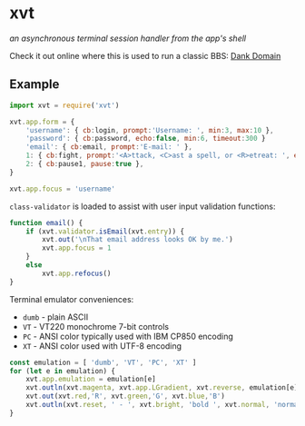 # xvt

*an asynchronous terminal session handler from the app's shell*

Check it out online where this is used to run a classic BBS: [Dank Domain](https://play.ddgame.us)

## Example

```javascript
import xvt = require('xvt')

xvt.app.form = {
    'username': { cb:login, prompt:'Username: ', min:3, max:10 },
    'password': { cb:password, echo:false, min:6, timeout:300 }
    'email': { cb:email, prompt:'E-mail: ' },
    1: { cb:fight, prompt:'<A>ttack, <C>ast a spell, or <R>etreat: ', enter:'a', eol:false, match:/A|C|R/i },
    2: { cb:pause1, pause:true },
}

xvt.app.focus = 'username'
```

`class-validator` is loaded to assist with user input validation functions:

```javascript
function email() {
    if (xvt.validator.isEmail(xvt.entry)) {
        xvt.out('\nThat email address looks OK by me.')
        xvt.app.focus = 1
    }
    else
        xvt.app.refocus()
}
```

Terminal emulator conveniences:

* `dumb` - plain ASCII
* `VT` - VT220 monochrome 7-bit controls
* `PC` - ANSI color typically used with IBM CP850 encoding
* `XT` - ANSI color used with UTF-8 encoding

```javascript
const emulation = [ 'dumb', 'VT', 'PC', 'XT' ]
for (let e in emulation) {
    xvt.app.emulation = emulation[e]
    xvt.outln(xvt.magenta, xvt.app.LGradient, xvt.reverse, emulation[e], ' BANNER', xvt.noreverse, xvt.app.RGradient)
    xvt.out(xvt.red,'R', xvt.green,'G', xvt.blue,'B')
    xvt.outln(xvt.reset, ' - ', xvt.bright, 'bold ', xvt.normal, 'normal ', xvt.blink, 'flash ', xvt.noblink, xvt.faint, 'dim')
}
```
